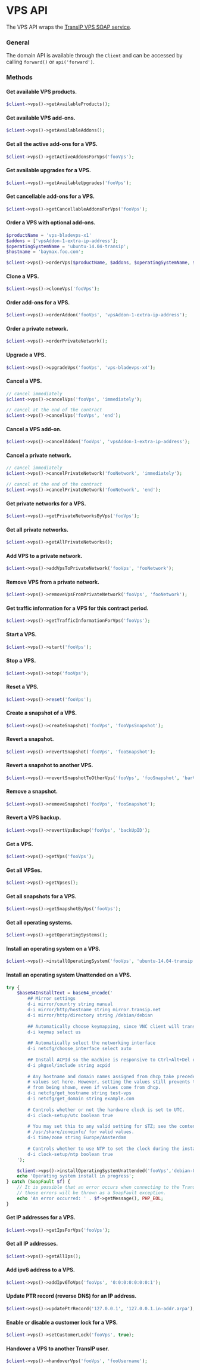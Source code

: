 VPS API
=======
The VPS API wraps the [TransIP VPS SOAP service](https://api.transip.nl/wsdl/?service=VpsService).

### General
The domain API is available through the `Client` and can be accessed by calling `forward()` or `api('forward')`.

### Methods

#### Get available VPS products.
````php
$client->vps()->getAvailableProducts();
````

#### Get available VPS add-ons.
````php
$client->vps()->getAvailableAddons();
````

#### Get all the active add-ons for a VPS.
````php
$client->vps()->getActiveAddonsForVps('fooVps');
````

#### Get available upgrades for a VPS.
````php
$client->vps()->getAvailableUpgrades('fooVps');
````

#### Get cancellable add-ons for a VPS.
````php
$client->vps()->getCancellableAddonsForVps('fooVps');
````

#### Order a VPS with optional add-ons.
````php
$productName = 'vps-bladevps-x1'
$addons	= ['vpsAddon-1-extra-ip-address'];
$operatingSystemName = 'ubuntu-14.04-transip';
$hostname = 'baymax.foo.com';

$client->vps()->orderVps($productName, $addons, $operatingSystemName, $hostname);
````

#### Clone a VPS.
````php
$client->vps()->cloneVps('fooVps');
````

#### Order add-ons for a VPS.
````php
$client->vps()->orderAddon('fooVps', 'vpsAddon-1-extra-ip-address');
````

#### Order a private network.
````php
$client->vps()->orderPrivateNetwork();
````

#### Upgrade a VPS.
````php
$client->vps()->upgradeVps('fooVps', 'vps-bladevps-x4');
````

#### Cancel a VPS.
````php
// cancel immediately
$client->vps()->cancelVps('fooVps', 'immediately');

// cancel at the end of the contract
$client->vps()->cancelVps('fooVps', 'end');
````

#### Cancel a VPS add-on.
````php
$client->vps()->cancelAddon('fooVps', 'vpsAddon-1-extra-ip-address');
````

#### Cancel a private network.
````php
// cancel immediately
$client->vps()->cancelPrivateNetwork('fooNetwork', 'immediately');

// cancel at the end of the contract
$client->vps()->cancelPrivateNetwork('fooNetwork', 'end');
````

#### Get private networks for a VPS.
````php
$client->vps()->getPrivateNetworksByVps('fooVps');
````

#### Get all private networks.
````php
$client->vps()->getAllPrivateNetworks();
````

#### Add VPS to a private network.
````php
$client->vps()->addVpsToPrivateNetwork('fooVps', 'fooNetwork');
````

#### Remove VPS from a private network.
````php
$client->vps()->removeVpsFromPrivateNetwork('fooVps', 'fooNetwork');
````

#### Get traffic information for a VPS for this contract period.
````php
$client->vps()->getTrafficInformationForVps('fooVps');
````

#### Start a VPS.
````php
$client->vps()->start('fooVps');
````

#### Stop a VPS.
````php
$client->vps()->stop('fooVps');
````

#### Reset a VPS.
````php
$client->vps()->reset('fooVps');
````

#### Create a snapshot of a VPS.
````php
$client->vps()->createSnapshot('fooVps', 'fooVpsSnapshot');
````

#### Revert a snapshot.
````php
$client->vps()->revertSnapshot('fooVps', 'fooSnapshot');
````

#### Revert a snapshot to another VPS.
````php
$client->vps()->revertSnapshotToOtherVps('fooVps', 'fooSnapshot', 'barVps');
````

#### Remove a snapshot.
````php
$client->vps()->removeSnapshot('fooVps', 'fooSnapshot');
````

#### Revert a VPS backup.
````php
$client->vps()->revertVpsBackup('fooVps', 'backUpID');
````

#### Get a VPS.
````php
$client->vps()->getVps('fooVps');
````

#### Get all VPSes.
````php
$client->vps()->getVpses();
````

#### Get all snapshots for a VPS.
````php
$client->vps()->getSnapshotByVps('fooVps');
````

#### Get all operating systems.
````php
$client->vps()->getOperatingSystems();
````

#### Install an operating system on a VPS.
````php
$client->vps()->installOperatingSystem('fooVps', 'ubuntu-14.04-transip', 'baymax.foo.com');
````

#### Install an operating system Unattended on a VPS.
````php
try {
    $base64InstallText = base64_encode('
        ## Mirror settings
        d-i mirror/country string manual
        d-i mirror/http/hostname string mirror.transip.net
        d-i mirror/http/directory string /debian/debian
        
        ## Automatically choose keymapping, since VNC client will translate to the clients one
        d-i keymap select us
        
        ## Automatically select the networking interface
        d-i netcfg/choose_interface select auto
        
        ## Install ACPId so the machine is responsive to Ctrl+Alt+Del etc
        d-i pkgsel/include string acpid
        
        # Any hostname and domain names assigned from dhcp take precedence over
        # values set here. However, setting the values still prevents the questions
        # from being shown, even if values come from dhcp.
        d-i netcfg/get_hostname string test-vps
        d-i netcfg/get_domain string example.com
        
        # Controls whether or not the hardware clock is set to UTC.
        d-i clock-setup/utc boolean true
        
        # You may set this to any valid setting for $TZ; see the contents of
        # /usr/share/zoneinfo/ for valid values.
        d-i time/zone string Europe/Amsterdam
        
        # Controls whether to use NTP to set the clock during the install
        d-i clock-setup/ntp boolean true
    ');

    $client->vps()->installOperatingSystemUnattended('fooVps','debian-8',$base64InstallText);
    echo 'Operating system install in progress';
} catch (SoapFault $f) {
    // It is possible that an error occurs when connecting to the TransIP Soap API,
    // those errors will be thrown as a SoapFault exception.
    echo 'An error occurred: ' . $f->getMessage(), PHP_EOL;
}
````

#### Get IP addresses for a VPS.
````php
$client->vps()->getIpsForVps('fooVps');
````

#### Get all IP addresses. 
````php
$client->vps()->getAllIps();
````

#### Add ipv6 address to a VPS.
````php
$client->vps()->addIpv6ToVps('fooVps', '0:0:0:0:0:0:0:1');
````

#### Update PTR record (reverse DNS) for an IP address.
````php
$client->vps()->updatePtrRecord('127.0.0.1', '127.0.0.1.in-addr.arpa');
````

#### Enable or disable a customer lock for a VPS.
````php
$client->vps()->setCustomerLock('fooVps', true);
````

#### Handover a VPS to another TransIP user.
````php
$client->vps()->handoverVps('fooVps', 'fooUsername');
````